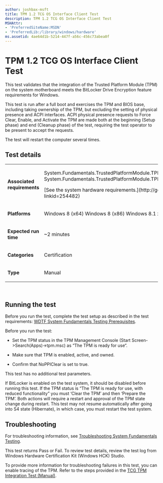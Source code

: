 ```yaml
---
author: joshbax-msft
title: TPM 1.2 TCG OS Interface Client Test
description: TPM 1.2 TCG OS Interface Client Test
MSHAttr:
- 'PreferredSiteName:MSDN'
- 'PreferredLib:/library/windows/hardware'
ms.assetid: 4ae64d1b-5214-447f-a56c-456c73abea0f
---
```


# TPM 1.2 TCG OS Interface Client Test


This test validates that the integration of the Trusted Platform Module (TPM) on the system motherboard meets the BitLocker Drive Encryption feature requirements for Windows.

This test is run after a full boot and exercises the TPM and BIOS base, including taking ownership of the TPM, but excluding the setting of physical presence and ACPI interfaces. ACPI physical presence requests to Force Clear, Enable, and Activate the TPM are made both at the beginning (Setup phase) and end (Cleanup phase) of the test, requiring the test operator to be present to accept the requests.

The test will restart the computer several times.

## Test details


<table>
<colgroup>
<col width="50%" />
<col width="50%" />
</colgroup>
<tbody>
<tr class="odd">
<td><p><strong>Associated requirements</strong></p></td>
<td><p>System.Fundamentals.TrustedPlatformModule.TPMComplieswithTCGTPMMainSpecification System.Fundamentals.TrustedPlatformModule.TPMRequirements</p>
<p>[See the system hardware requirements.](http://go.microsoft.com/fwlink/p/?linkid=254482)</p></td>
</tr>
<tr class="even">
<td><p><strong>Platforms</strong></p></td>
<td><p>Windows 8 (x64) Windows 8 (x86) Windows 8.1 x64 Windows 8.1 x86</p></td>
</tr>
<tr class="odd">
<td><p><strong>Expected run time</strong></p></td>
<td><p>~2 minutes</p></td>
</tr>
<tr class="even">
<td><p><strong>Categories</strong></p></td>
<td><p>Certification</p></td>
</tr>
<tr class="odd">
<td><p><strong>Type</strong></p></td>
<td><p>Manual</p></td>
</tr>
</tbody>
</table>

 

## Running the test


Before you run the test, complete the test setup as described in the test requirements: [WDTF System Fundamentals Testing Prerequisites](wdtf-system-fundamentals-testing-prerequisites.md).

Before you run the test:

-   Set the TPM status in the TPM Management Console (Start Screen-&gt;Search(Apps)-&gt;tpm.msc) as “The TPM is ready for use“.

-   Make sure that TPM is enabled, active, and owned.

-   Confirm that NoPPIClear is set to true.

This test has no additional test parameters.

If BitLocker is enabled on the test system, it should be disabled before running this test. If the TPM status is “The TPM is ready for use, with reduced functionality” you must ‘Clear the TPM’ and then ‘Prepare the TPM’. Both actions will require a restart and approval of the TPM state change during restart. This test may not resume automatically after going into S4 state (Hibernate), in which case, you must restart the test system.

## Troubleshooting


For troubleshooting information, see [Troubleshooting System Fundamentals Testing](troubleshooting-system-fundamentals-testing.md).

This test returns Pass or Fail. To review test details, review the test log from Windows Hardware Certification Kit (Windows HCK) Studio.

To provide more information for troubleshooting failures in this test, you can enable tracing of the TPM. Refer to the steps provided in the [TCG TPM Integration Test (Manual)](tcg-tpm-integration-test--manual-ac56901f-0f66-4013-b156-fe4b036cce60.md).

 

 






